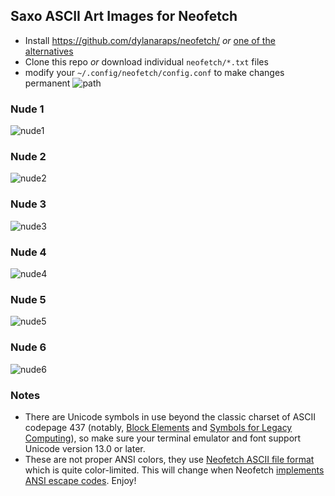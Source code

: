 ## Saxo ASCII Art Images for Neofetch ##

* Install https://github.com/dylanaraps/neofetch/ *or* [one of the alternatives](https://github.com/topics/neofetch)
* Clone this repo *or* download individual `neofetch/*.txt` files
* modify your `~/.config/neofetch/config.conf` to make changes permanent
![path](https://github.com/DrtSinX98/saxo_neofetch_ascii/blob/main/screenshots/path.png?raw=true)

### Nude 1 ###
![nude1](https://github.com/DrtSinX98/saxo_neofetch_ascii/blob/main/screenshots/nude1.png?raw=true)

### Nude 2 ###
![nude2](https://github.com/DrtSinX98/saxo_neofetch_ascii/blob/main/screenshots/nude2.png?raw=true)

### Nude 3 ###
![nude3](https://github.com/DrtSinX98/saxo_neofetch_ascii/blob/main/screenshots/nude3.png?raw=true)

### Nude 4 ###
![nude4](https://github.com/DrtSinX98/saxo_neofetch_ascii/blob/main/screenshots/nude4.png?raw=true)

### Nude 5 ###
![nude5](https://github.com/DrtSinX98/saxo_neofetch_ascii/blob/main/screenshots/nude5.png?raw=true)

### Nude 6 ###
![nude6](https://github.com/DrtSinX98/saxo_neofetch_ascii/blob/main/screenshots/nude6.png?raw=true)

### Notes ###
* There are Unicode symbols in use beyond the classic charset of ASCII codepage 437 (notably, [Block Elements](https://en.wikipedia.org/wiki/Block_Elements) and [Symbols for Legacy Computing](https://en.wikipedia.org/wiki/Symbols_for_Legacy_Computing)), so make sure your terminal emulator and font support Unicode version 13.0 or later.
* These are not proper ANSI colors, they use [Neofetch ASCII file format](https://github.com/dylanaraps/neofetch/wiki/Custom-Ascii-art-file-format) which is quite color-limited. This will change when Neofetch [implements](https://github.com/dylanaraps/neofetch/issues/1699) [ANSI escape codes](https://en.wikipedia.org/wiki/ANSI_escape_code#24-bit). Enjoy!

